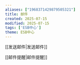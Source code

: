 ```yaml
---
aliases: ["1968371429879505321"]
title: 邮件
created: 2025-07-15
modified: 2025-07-15
tags: ['ESB中心']
theme: ESB中心
---
```


[[发送邮件|发送邮件]]

[[邮件提醒|邮件提醒]]